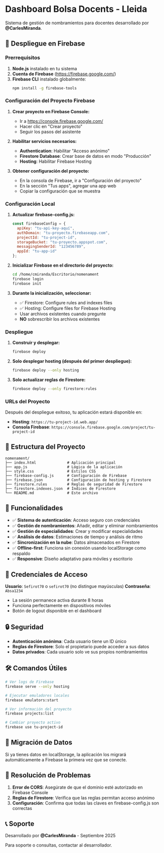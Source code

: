 # Dashboard Bolsa Docents - Lleida

Sistema de gestión de nombramientos para docentes desarrollado por **@CarlesMiranda**.

## 🚀 Despliegue en Firebase

### Prerrequisitos

1. **Node.js** instalado en tu sistema
2. **Cuenta de Firebase** (https://firebase.google.com/)
3. **Firebase CLI** instalado globalmente:
   ```bash
   npm install -g firebase-tools
   ```

### Configuración del Proyecto Firebase

1. **Crear proyecto en Firebase Console:**
   - Ir a https://console.firebase.google.com/
   - Hacer clic en "Crear proyecto"
   - Seguir los pasos del asistente

2. **Habilitar servicios necesarios:**
   - **Authentication**: Habilitar "Acceso anónimo"
   - **Firestore Database**: Crear base de datos en modo "Producción"
   - **Hosting**: Habilitar Firebase Hosting

3. **Obtener configuración del proyecto:**
   - En la consola de Firebase, ir a "Configuración del proyecto"
   - En la sección "Tus apps", agregar una app web
   - Copiar la configuración que se muestra

### Configuración Local

1. **Actualizar firebase-config.js:**
   ```javascript
   const firebaseConfig = {
     apiKey: "tu-api-key-aquí",
     authDomain: "tu-proyecto.firebaseapp.com",
     projectId: "tu-project-id",
     storageBucket: "tu-proyecto.appspot.com",
     messagingSenderId: "123456789",
     appId: "tu-app-id"
   };
   ```

2. **Inicializar Firebase en el directorio del proyecto:**
   ```bash
   cd /home/cmiranda/Escritorio/nomenament
   firebase login
   firebase init
   ```

3. **Durante la inicialización, seleccionar:**
   - ✅ Firestore: Configure rules and indexes files
   - ✅ Hosting: Configure files for Firebase Hosting
   - Usar archivos existentes cuando pregunte
   - **NO** sobrescribir los archivos existentes

### Despliegue

1. **Construir y desplegar:**
   ```bash
   firebase deploy
   ```

2. **Solo desplegar hosting (después del primer despliegue):**
   ```bash
   firebase deploy --only hosting
   ```

3. **Solo actualizar reglas de Firestore:**
   ```bash
   firebase deploy --only firestore:rules
   ```

### URLs del Proyecto

Después del despliegue exitoso, tu aplicación estará disponible en:
- **Hosting**: `https://tu-project-id.web.app/`
- **Consola Firebase**: `https://console.firebase.google.com/project/tu-project-id`

## 📁 Estructura del Proyecto

```
nomenament/
├── index.html              # Aplicación principal
├── app.js                  # Lógica de la aplicación
├── style.css               # Estilos CSS
├── firebase-config.js      # Configuración de Firebase
├── firebase.json           # Configuración de hosting y Firestore
├── firestore.rules         # Reglas de seguridad de Firestore
├── firestore.indexes.json  # Índices de Firestore
└── README.md               # Este archivo
```

## 🔧 Funcionalidades

- ✅ **Sistema de autenticación**: Acceso seguro con credenciales
- ✅ **Gestión de nombramientos**: Añadir, editar y eliminar nombramientos
- ✅ **Gestión de especialidades**: Crear y modificar especialidades
- ✅ **Análisis de datos**: Estimaciones de tiempo y análisis de ritmo
- ✅ **Sincronización en la nube**: Datos almacenados en Firestore
- ✅ **Offline-first**: Funciona sin conexión usando localStorage como respaldo
- ✅ **Responsive**: Diseño adaptativo para móviles y escritorio

## 🔐 Credenciales de Acceso

**Usuario**: `Sefirot70` o `sefirot70` (no distingue mayúsculas)
**Contraseña**: `Absa1234`

- La sesión permanece activa durante 8 horas
- Funciona perfectamente en dispositivos móviles
- Botón de logout disponible en el dashboard

## 🔒 Seguridad

- **Autenticación anónima**: Cada usuario tiene un ID único
- **Reglas de Firestore**: Solo el propietario puede acceder a sus datos
- **Datos privados**: Cada usuario solo ve sus propios nombramientos

## 🛠️ Comandos Útiles

```bash
# Ver logs de Firebase
firebase serve --only hosting

# Ejecutar emuladores locales
firebase emulators:start

# Ver información del proyecto
firebase projects:list

# Cambiar proyecto activo
firebase use tu-project-id
```

## 📱 Migración de Datos

Si ya tienes datos en localStorage, la aplicación los migrará automáticamente a Firebase la primera vez que se conecte.

## 🐛 Resolución de Problemas

1. **Error de CORS**: Asegúrate de que el dominio esté autorizado en Firebase Console
2. **Reglas de Firestore**: Verifica que las reglas permitan acceso anónimo
3. **Configuración**: Confirma que todas las claves en firebase-config.js son correctas

## 📞 Soporte

Desarrollado por **@CarlesMiranda** - Septiembre 2025

Para soporte o consultas, contactar al desarrollador.
